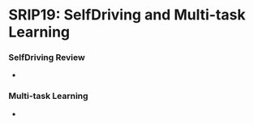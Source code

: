 # SRIP19: SelfDriving and Multi-task Learning
### SelfDriving Review
+ 
### Multi-task Learning
+ 
### 
